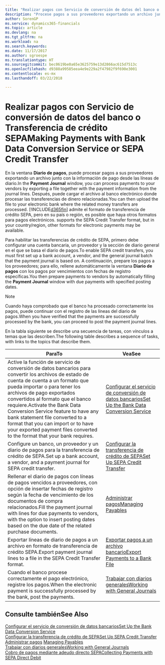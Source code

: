 ```yaml
---
title: "Realizar pagos con Servicio de conversión de datos del banco o Transferencia de crédito SEPA | Documentos de Microsoft"
description: "Procese pagos a sus proveedores exportando un archivo junto con la información de pago desde las líneas de diario."
author: SorenGP
ms.service: dynamics365-financials
ms.topic: article
ms.devlang: na
ms.tgt_pltfrm: na
ms.workload: na
ms.search.keywords: 
ms.date: 11/17/2017
ms.author: sgroespe
ms.translationtype: HT
ms.sourcegitcommit: bec0619be0a65e3625759e13d2866ac615d7513c
ms.openlocfilehash: d9388a99585eea4e9e229a2f47982f9f690e3001
ms.contentlocale: es-mx
ms.lasthandoff: 03/22/2018

---
```

# <a name="making-payments-with-bank-data-conversion-service-or-sepa-credit-transfer"></a><span data-ttu-id="64983-103">Realizar pagos con Servicio de conversión de datos del banco o Transferencia de crédito SEPA</span><span class="sxs-lookup"><span data-stu-id="64983-103">Making Payments with Bank Data Conversion Service or SEPA Credit Transfer</span></span>
<span data-ttu-id="64983-104">En la ventana **Diario de pagos**, puede procesar pagos a sus proveedores exportando un archivo junto con la información de pago desde las líneas de diario.</span><span class="sxs-lookup"><span data-stu-id="64983-104">In the **Payment Journal** window, you can process payments to your vendors by exporting a file together with the payment information from the journal lines.</span></span> <span data-ttu-id="64983-105">Después, puede cargar el archivo al banco electrónico donde procesar las transferencias de dinero relacionadas.</span><span class="sxs-lookup"><span data-stu-id="64983-105">You can then upload the file to your electronic bank where the related money transfers are processed.</span></span> [!INCLUDE[d365fin](includes/d365fin_md.md)]<span data-ttu-id="64983-106"> admite el formato de transferencia de crédito SEPA, pero en su país o región, es posible que haya otros formatos para pagos electrónicos.</span><span class="sxs-lookup"><span data-stu-id="64983-106"> supports the SEPA Credit Transfer format, but in your country/region, other formats for electronic payments may be available.</span></span>   

 <span data-ttu-id="64983-107">Para habilitar las transferencias de crédito de SEPA, primero debe configurar una cuenta bancaria, un proveedor y la sección de diario general en el que se basa el diario de pagos.</span><span class="sxs-lookup"><span data-stu-id="64983-107">To enable SEPA credit transfers, you must first set up a bank account, a vendor, and the general journal batch that the payment journal is based on.</span></span> <span data-ttu-id="64983-108">A continuación, prepare los pagos a los proveedores; para ello, rellene automáticamente la ventana **Diario de pagos** con los pagos por vencimientos con fechas de registro específicas.</span><span class="sxs-lookup"><span data-stu-id="64983-108">You then prepare payments to vendors by automatically filling the **Payment Journal** window with due payments with specified posting dates.</span></span>  

> [!NOTE]  
>  <span data-ttu-id="64983-109">Cuando haya comprobado que el banco ha procesado correctamente los pagos, puede continuar con el registro de las líneas del diario de pagos.</span><span class="sxs-lookup"><span data-stu-id="64983-109">When you have verified that the payments are successfully processed by the bank, you can proceed to post the payment journal lines.</span></span>  

 <span data-ttu-id="64983-110">En la tabla siguiente se describe una secuencia de tareas, con vínculos a temas que las describen.</span><span class="sxs-lookup"><span data-stu-id="64983-110">The following table describes a sequence of tasks, with links to the topics that describe them.</span></span>   

|<span data-ttu-id="64983-111">**Para**</span><span class="sxs-lookup"><span data-stu-id="64983-111">**To**</span></span>|<span data-ttu-id="64983-112">**Vea**</span><span class="sxs-lookup"><span data-stu-id="64983-112">**See**</span></span>|  
|------------|-------------|  
|<span data-ttu-id="64983-113">Active la función de servicio de conversión de datos bancarios para convertir los archivos de estado de cuenta de cuenta a un formato que pueda importar o para tener los archivos de pago exportados convertidos al formato que el banco requiere.</span><span class="sxs-lookup"><span data-stu-id="64983-113">Activate the Bank Data Conversion Service feature to have any bank statement file converted to a format that you can import or to have your exported payment files converted to the format that your bank requires.</span></span>|[<span data-ttu-id="64983-114">Configurar el servicio de conversión de datos bancarios</span><span class="sxs-lookup"><span data-stu-id="64983-114">Set Up the Bank Data Conversion Service</span></span>](bank-how-setup-bank-statement-service.md)|  
|<span data-ttu-id="64983-115">Configure un banco, un proveedor y un diario de pagos para la transferencia de crédito de SEPA.</span><span class="sxs-lookup"><span data-stu-id="64983-115">Set up a bank account, a vendor, and a payment journal for SEPA credit transfer.</span></span>|[<span data-ttu-id="64983-116">Configurar la transferencia de crédito de SEPA</span><span class="sxs-lookup"><span data-stu-id="64983-116">Set Up SEPA Credit Transfer</span></span>](finance-how-to-set-up-sepa-credit-transfer.md)|  
|<span data-ttu-id="64983-117">Rellenar el diario de pagos con líneas de pagos vencidos a proveedores, con opción de insertar fechas de registro según la fecha de vencimiento de los documentos de compra relacionados.</span><span class="sxs-lookup"><span data-stu-id="64983-117">Fill the payment journal with lines for due payments to vendors, with the option to insert posting dates based on the due date of the related purchase documents.</span></span>|[<span data-ttu-id="64983-118">Administrar pagos</span><span class="sxs-lookup"><span data-stu-id="64983-118">Managing Payables</span></span>](payables-manage-payables.md)|  
|<span data-ttu-id="64983-119">Exportar líneas de diario de pagos a un archivo en formato de transferencia de crédito SEPA.</span><span class="sxs-lookup"><span data-stu-id="64983-119">Export payment journal lines to a file in the SEPA Credit Transfer format.</span></span>|[<span data-ttu-id="64983-120">Exportar pagos a un archivo bancario</span><span class="sxs-lookup"><span data-stu-id="64983-120">Export Payments to a Bank File</span></span>](payables-how-export-payments-bank-file.md)|  
|<span data-ttu-id="64983-121">Cuando el banco procese correctamente el pago electrónico, registre los pagos.</span><span class="sxs-lookup"><span data-stu-id="64983-121">When the electronic payment is successfully processed by the bank, post the payments.</span></span>|[<span data-ttu-id="64983-122">Trabajar con diarios generales</span><span class="sxs-lookup"><span data-stu-id="64983-122">Working with General Journals</span></span>](ui-work-general-journals.md)|  

## <a name="see-also"></a><span data-ttu-id="64983-123">Consulte también</span><span class="sxs-lookup"><span data-stu-id="64983-123">See Also</span></span>  
[<span data-ttu-id="64983-124">Configurar el servicio de conversión de datos bancarios</span><span class="sxs-lookup"><span data-stu-id="64983-124">Set Up the Bank Data Conversion Service</span></span>](bank-how-setup-bank-statement-service.md)  
[<span data-ttu-id="64983-125">Configurar la transferencia de crédito de SEPA</span><span class="sxs-lookup"><span data-stu-id="64983-125">Set Up SEPA Credit Transfer</span></span>](finance-how-to-set-up-sepa-credit-transfer.md)  
<span data-ttu-id="64983-126">[Administrar pagos](payables-manage-payables.md) </span><span class="sxs-lookup"><span data-stu-id="64983-126">[Managing Payables](payables-manage-payables.md) </span></span>  
[<span data-ttu-id="64983-127">Trabajar con diarios generales</span><span class="sxs-lookup"><span data-stu-id="64983-127">Working with General Journals</span></span>](ui-work-general-journals.md)  
[<span data-ttu-id="64983-128">Cobro de pagos mediante adeudo directo SEPA</span><span class="sxs-lookup"><span data-stu-id="64983-128">Collecting Payments with SEPA Direct Debit</span></span>](finance-collect-payments-with-sepa-direct-debit.md)   

